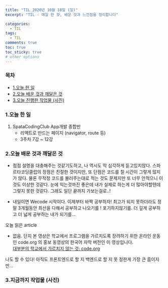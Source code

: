 ```yaml
---
title: "TIL_2020년 10월 18일 (일)"
excerpt: "TIL - 매일 한 것, 배운 것과 느낀점을 정리합니다"

categories:
  - TIL
tags:
  - TIL
comments: true
toc: true
toc_sticky: true
# other options
---
```


<h3>목차</h3>

- [1.오늘 한 일](#1오늘-한-일)
- [2.오늘 배운 것과 깨달은 것](#2오늘-배운-것과-깨달은-것)
- [3.오늘 진행한 작업물 (사진)](#3오늘-진행한-작업물-사진)

### 1.오늘 한 일

1. SpataCodingClub App개발 종합반
   - 리액트로 만드는 페이지 (navigator, route 등)
   - 3주차 7강 ~ 12강 

### 2.오늘 배운 것과 깨달은 것

- 점점 설명을 대충해주는 것같기도하고,
나 역시도 막 심각하게 듣고있지않다.
스파르타코딩클럽의 장점은 친절한 것이지만, 또 단점은 코드를 칠 시간이 그렇게 많지가 않다.
물론 무작정 코드를 불러주는대로 적는 것도 문제지만 또 너무 안적으니 이것도 이상한 것같다.
눈에 익는것까진 좋은데 내가 실제로 하는게 더 많아야할텐데 그렇지 못한 것같다.
그래도 일단 끝까지 가보는걸로..!

- 내일이면 Wecode 시작이다. 이제부터 바짝 공부하자!
최고가 되지 못하더라도 정말 3개월동안 최선을 다해서 공부하고 나오기를 !
포기하지않기를. 더 깊게 공부하고 더 넓게 공부하는 내가 되기를...

오늘 읽은 article

- 없음. 단지 본 영상은 학교에서 프로그램을 가르치도록 장려하기 위한 온라인 운동인 code.org 의 홍보 동영상의 한국어 자막 버전인
이 영상입니다.  
[대부분의 학교에서 가르치지 않는 것: code.org](https://youtu.be/lHZxmcP-CHI)

나도 할 수 있다!
아직도 프론트엔드로 할 지 백엔드로 할 지 못 정한게 가장 큰 흠이지만...


### 3.지금까지 작업물 (사진)
